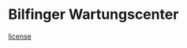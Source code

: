 # Bilfinger Wartungscenter

[license](https://img.shields.io/github/license/Kluddizz/maintenance-center)
